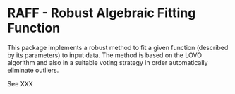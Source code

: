 RAFF - Robust Algebraic Fitting Function
========================================

This package implements a robust method to fit a given function
(described by its parameters) to input data. The method is based on
the LOVO algorithm and also in a suitable voting strategy in order
automatically eliminate outliers.

See XXX